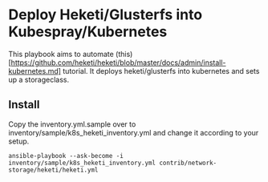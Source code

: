 # Deploy Heketi/Glusterfs into Kubespray/Kubernetes
This playbook aims to automate (this)[https://github.com/heketi/heketi/blob/master/docs/admin/install-kubernetes.md] tutorial. It deploys heketi/glusterfs into kubernetes and sets up a storageclass.

## Install
Copy the inventory.yml.sample over to inventory/sample/k8s_heketi_inventory.yml and change it according to your setup.
```
ansible-playbook --ask-become -i inventory/sample/k8s_heketi_inventory.yml contrib/network-storage/heketi/heketi.yml
```
